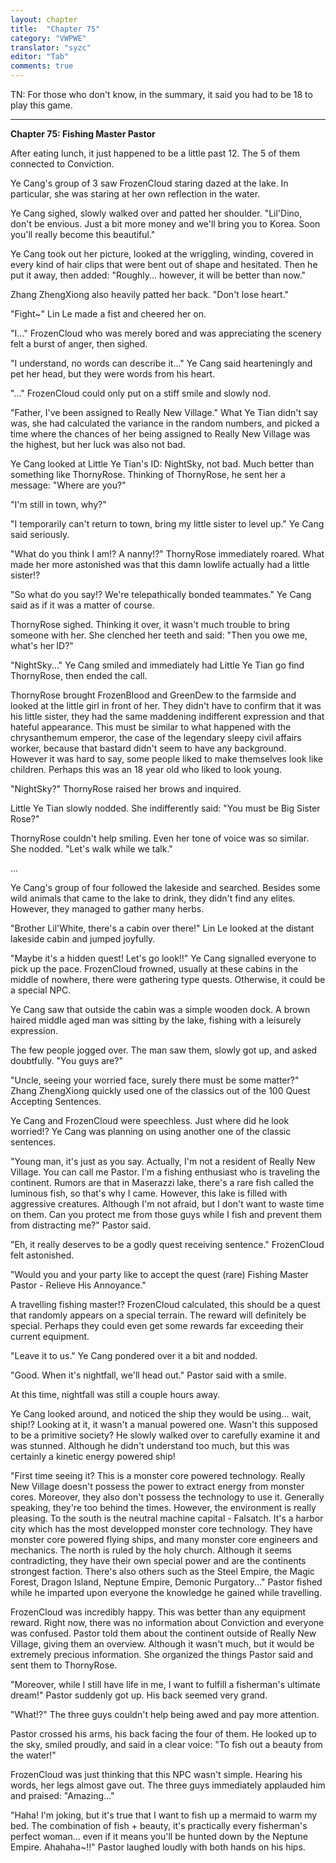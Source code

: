 ```yaml
---
layout: chapter
title:  "Chapter 75"
category: "VWPWE"
translator: "syzc"
editor: "Tab"
comments: true
---
```


TN: For those who don't know, in the summary, it said you had to be 18 to play this game.

---

**Chapter 75: Fishing Master Pastor**
 
After eating lunch, it just happened to be a little past 12. The 5 of them connected to Conviction.
 
Ye Cang's group of 3 saw FrozenCloud staring dazed at the lake. In particular, she was staring at her own reflection in the water.
 
Ye Cang sighed, slowly walked over and patted her shoulder. "Lil'Dino, don't be envious. Just a bit more money and we'll bring you to Korea. Soon you'll really become this beautiful."
 
Ye Cang took out her picture, looked at the wriggling, winding, covered in every kind of hair clips that were bent out of shape and hesitated. Then he put it away, then added: "Roughly... however, it will be better than now."
 
Zhang ZhengXiong also heavily patted her back. "Don't lose heart."
 
"Fight~" Lin Le made a fist and cheered her on.
 
"I..." FrozenCloud who was merely bored and was appreciating the scenery felt a burst of anger, then sighed.
 
"I understand, no words can describe it..." Ye Cang said hearteningly and pet her head, but they were words from his heart.
 
"..." FrozenCloud could only put on a stiff smile and slowly nod.
 
"Father, I've been assigned to Really New Village." What Ye Tian didn't say was, she had calculated the variance in the random numbers, and picked a time where the chances of her being assigned to Really New Village was the highest, but her luck was also not bad. 
 
Ye Cang looked at Little Ye Tian's ID: NightSky, not bad. Much better than something like ThornyRose. Thinking of ThornyRose, he sent her a message: "Where are you?"
 
"I'm still in town, why?"
 
"I temporarily can't return to town, bring my little sister to level up." Ye Cang said seriously.
 
"What do you think I am!? A nanny!?" ThornyRose immediately roared. What made her more astonished was that this damn lowlife actually had a little sister!?
 
"So what do you say!? We're telepathically bonded teammates." Ye Cang said as if it was a matter of course. 
 
ThornyRose sighed. Thinking it over, it wasn't much trouble to bring someone with her. She clenched her teeth and said: "Then you owe me, what's her ID?"
 
"NightSky..." Ye Cang smiled and immediately had Little Ye Tian go find ThornyRose, then ended the call.
 
ThornyRose brought FrozenBlood and GreenDew to the farmside and looked at the little girl in front of her. They didn't have to confirm that it was his little sister, they had the same maddening indifferent expression and that hateful appearance. This must be similar to what happened with the chrysanthemum emperor, the case of the legendary sleepy civil affairs worker, because that bastard didn't seem to have any background. However it was hard to say, some people liked to make themselves look like children. Perhaps this was an 18 year old who liked to look young.
 
"NightSky?" ThornyRose raised her brows and inquired.
 
Little Ye Tian slowly nodded. She indifferently said: "You must be Big Sister Rose?"
 
ThornyRose couldn't help smiling. Even her tone of voice was so similar. She nodded. "Let's walk while we talk."
 
...
 
Ye Cang's group of four followed the lakeside and searched. Besides some wild animals that came to the lake to drink, they didn't find any elites. However, they managed to gather many herbs.
 
"Brother Lil'White, there's a cabin over there!" Lin Le looked at the distant lakeside cabin and jumped joyfully.
 
"Maybe it's a hidden quest! Let's go look!!" Ye Cang signalled everyone to pick up the pace. FrozenCloud frowned, usually at these cabins in the middle of nowhere, there were gathering type quests. Otherwise, it could be a special NPC.
 
Ye Cang saw that outside the cabin was a simple wooden dock. A brown haired middle aged man was sitting by the lake, fishing with a leisurely expression. 
 
The few people jogged over. The man saw them, slowly got up, and asked doubtfully. "You guys are?"
 
"Uncle, seeing your worried face, surely there must be some matter?" Zhang ZhengXiong quickly used one of the classics out of the 100 Quest Accepting Sentences.
 
Ye Cang and FrozenCloud were speechless. Just where did he look worried!? Ye Cang was planning on using another one of the classic sentences.
 
"Young man, it's just as you say. Actually, I'm not a resident of Really New Village. You can call me Pastor. I'm a fishing enthusiast who is traveling the continent. Rumors are that in Maserazzi lake, there's a rare fish called the luminous fish, so that's why I came. However, this lake is filled with aggressive creatures. Although I'm not afraid, but I don't want to waste time on them. Can you protect me from those guys while I fish and prevent them from distracting me?" Pastor said.
 
"Eh, it really deserves to be a godly quest receiving sentence." FrozenCloud felt astonished.
 
"Would you and your party like to accept the quest (rare) Fishing Master Pastor - Relieve His Annoyance."
 
A travelling fishing master!? FrozenCloud calculated, this should be a quest that randomly appears on a special terrain. The reward will definitely be special. Perhaps they could even get some rewards far exceeding their current equipment.
 
"Leave it to us." Ye Cang pondered over it a bit and nodded.
 
"Good. When it's nightfall, we'll head out." Pastor said with a smile.
 
At this time, nightfall was still a couple hours away.
 
Ye Cang looked around, and noticed the ship they would be using... wait, ship!? Looking at it, it wasn't a manual powered one. Wasn't this supposed to be a primitive society? He slowly walked over to carefully examine it and was stunned. Although he didn't understand too much, but this was certainly a kinetic energy powered ship!
 
"First time seeing it? This is a monster core powered technology. Really New Village doesn't possess the power to extract energy from monster cores. Moreover, they also don't possess the technology to use it. Generally speaking, they're too behind the times. However, the environment is really pleasing. To the south is the neutral machine capital - Falsatch. It's a harbor city which has the most developped monster core technology. They have monster core powered flying ships, and many monster core engineers and mechanics. The north is ruled by the holy church. Although it seems contradicting, they have their own special power and are the continents strongest faction. There's also others such as the Steel Empire, the Magic Forest, Dragon Island, Neptune Empire, Demonic Purgatory..." Pastor fished while he imparted upon everyone the knowledge he gained while travelling.
 
FrozenCloud was incredibly happy. This was better than any equipment reward. Right now, there was no information about Conviction and everyone was confused. Pastor told them about the continent outside of Really New Village, giving them an overview. Although it wasn't much, but it would be extremely precious information. She organized the things Pastor said and sent them to ThornyRose.
 
"Moreover, while I still have life in me, I want to fulfill a fisherman's ultimate dream!" Pastor suddenly got up. His back seemed very grand.
 
"What!?" The three guys couldn't help being awed and pay more attention.
 
Pastor crossed his arms, his back facing the four of them. He looked up to the sky, smiled proudly, and said in a clear voice: "To fish out a beauty from the water!"
 
FrozenCloud was just thinking that this NPC wasn't simple. Hearing his words, her legs almost gave out. The three guys immediately applauded him and praised: "Amazing..."
 
"Haha! I'm joking, but it's true that I want to fish up a mermaid to warm my bed. The combination of fish + beauty, it's practically every fisherman's perfect woman... even if it means you'll be hunted down by the Neptune Empire. Ahahaha~!!" Pastor laughed loudly with both hands on his hips.
